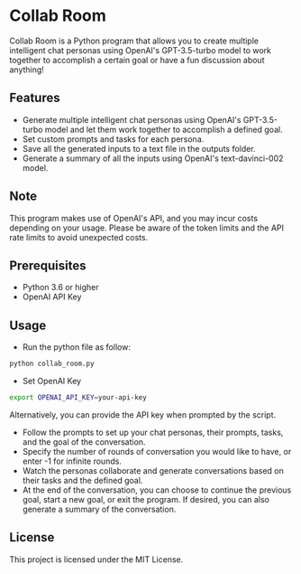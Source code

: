 
# Collab Room
Collab Room is a Python program that allows you to create multiple intelligent chat personas using OpenAI's GPT-3.5-turbo model to work together to accomplish a certain goal or have a fun discussion about anything!

## Features
- Generate multiple intelligent chat personas using OpenAI's GPT-3.5-turbo model and let them work together to accomplish a defined goal.
- Set custom prompts and tasks for each persona.
- Save all the generated inputs to a text file in the outputs folder.
- Generate a summary of all the inputs using OpenAI's text-davinci-002 model.

## Note
This program makes use of OpenAI's API, and you may incur costs depending on your usage. Please be aware of the token limits and the API rate limits to avoid unexpected costs.

## Prerequisites
- Python 3.6 or higher
- OpenAI API Key

## Usage
- Run the python file as follow:
```bash
python collab_room.py
```


- Set OpenAI Key
```bash
export OPENAI_API_KEY=your-api-key
```
Alternatively, you can provide the API key when prompted by the script.

- Follow the prompts to set up your chat personas, their prompts, tasks, and the goal of the conversation.
- Specify the number of rounds of conversation you would like to have, or enter -1 for infinite rounds.
- Watch the personas collaborate and generate conversations based on their tasks and the defined goal. 
- At the end of the conversation, you can choose to continue the previous goal, start a new goal, or exit the program. If desired, you can also generate a summary of the conversation.

## License
This project is licensed under the MIT License.

